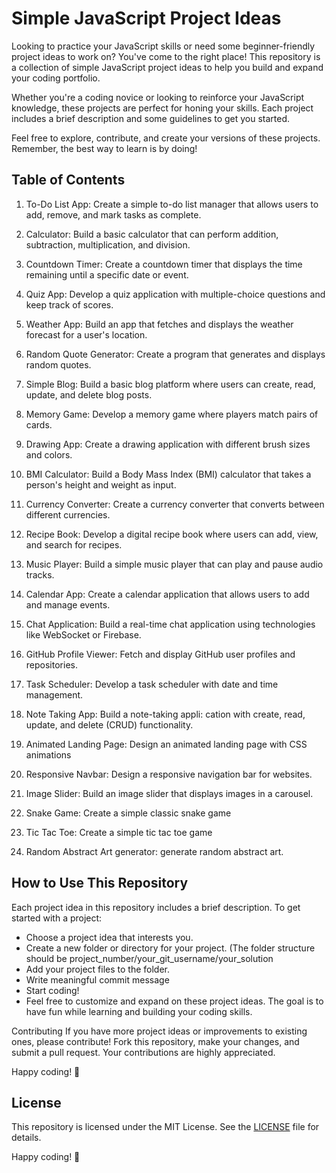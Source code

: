 # Simple JavaScript Project Ideas

Looking to practice your JavaScript skills or need some beginner-friendly project ideas to work on? You've come to the right place! This repository is a collection of simple JavaScript project ideas to help you build and expand your coding portfolio.

Whether you're a coding novice or looking to reinforce your JavaScript knowledge, these projects are perfect for honing your skills. Each project includes a brief description and some guidelines to get you started.

Feel free to explore, contribute, and create your versions of these projects. Remember, the best way to learn is by doing!

## Table of Contents
1. To-Do List App: Create a simple to-do list manager that allows users to add, remove, and mark tasks as complete.

2. Calculator: Build a basic calculator that can perform addition, subtraction, multiplication, and division.

3. Countdown Timer: Create a countdown timer that displays the time remaining until a specific date or event.

4. Quiz App: Develop a quiz application with multiple-choice questions and keep track of scores.

5. Weather App: Build an app that fetches and displays the weather forecast for a user's location.

6. Random Quote Generator: Create a program that generates and displays random quotes.

7. Simple Blog: Build a basic blog platform where users can create, read, update, and delete blog posts.

8. Memory Game: Develop a memory game where players match pairs of cards.

9. Drawing App: Create a drawing application with different brush sizes and colors.

10. BMI Calculator: Build a Body Mass Index (BMI) calculator that takes a person's height and weight as input.

11. Currency Converter: Create a currency converter that converts between different currencies.

12. Recipe Book: Develop a digital recipe book where users can add, view, and search for recipes.

13. Music Player: Build a simple music player that can play and pause audio tracks.

14. Calendar App: Create a calendar application that allows users to add and manage events.

15. Chat Application: Build a real-time chat application using technologies like WebSocket or Firebase.

16. GitHub Profile Viewer: Fetch and display GitHub user profiles and repositories.

17. Task Scheduler: Develop a task scheduler with date and time management.

18. Note Taking App: Build a note-taking appli: cation with create, read, update, and delete (CRUD) functionality.

19. Animated Landing Page: Design an animated landing page with CSS animations

20. Responsive Navbar: Design a responsive navigation bar for websites.

21. Image Slider: Build an image slider that displays images in a carousel.

22. Snake Game: Create a simple classic snake game 

23. Tic Tac Toe: Create a simple tic tac toe game

24. Random Abstract Art generator: generate random abstract art.

## How to Use This Repository
Each project idea in this repository includes a brief description. To get started with a project:

- Choose a project idea that interests you.
- Create a new folder or directory for your project. (The folder structure should be project_number/your_git_username/your_solution
- Add your project files to the folder.
- Write meaningful commit message
- Start coding!
- Feel free to customize and expand on these project ideas. The goal is to have fun while learning and building your coding skills.

Contributing
If you have more project ideas or improvements to existing ones, please contribute! Fork this repository, make your changes, and submit a pull request. Your contributions are highly appreciated.

Happy coding! 🚀


## License

This repository is licensed under the MIT License. See the [LICENSE](LICENSE) file for details.

Happy coding! 🚀

